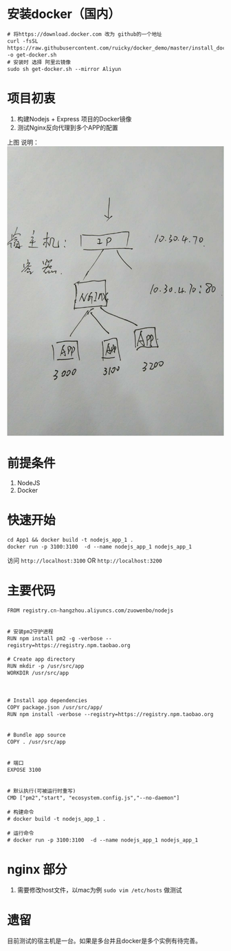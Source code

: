 # 安装docker（国内）
```SHELL
# 将https://download.docker.com 改为 github的一个地址
curl -fsSL https://raw.githubusercontent.com/ruicky/docker_demo/master/install_dock.sh  -o get-docker.sh
# 安装时 选择 阿里云镜像
sudo sh get-docker.sh --mirror Aliyun
```

# 项目初衷
1. 构建Nodejs + Express 项目的Docker镜像
2. 测试Nginx反向代理到多个APP的配置

上图 说明：
![流程示意图](./images/1.jpeg)

# 前提条件
1. NodeJS
2. Docker

# 快速开始
```
cd App1 && docker build -t nodejs_app_1 .
docker run -p 3100:3100  -d --name nodejs_app_1 nodejs_app_1
```

访问 `http://localhost:3100`  OR `http://localhost:3200`

# 主要代码

```
FROM registry.cn-hangzhou.aliyuncs.com/zuowenbo/nodejs


# 安装pm2守护进程
RUN npm install pm2 -g -verbose --registry=https://registry.npm.taobao.org

# Create app directory
RUN mkdir -p /usr/src/app
WORKDIR /usr/src/app



# Install app dependencies
COPY package.json /usr/src/app/
RUN npm install -verbose --registry=https://registry.npm.taobao.org


# Bundle app source
COPY . /usr/src/app


# 端口
EXPOSE 3100


# 默认执行(可被运行时重写)
CMD ["pm2","start", "ecosystem.config.js","--no-daemon"]

# 构建命令
# docker build -t nodejs_app_1 .

# 运行命令
# docker run -p 3100:3100  -d --name nodejs_app_1 nodejs_app_1

```

# nginx 部分
1. 需要修改host文件，以mac为例 `sudo vim /etc/hosts` 做测试

# 遗留
目前测试的宿主机是一台。如果是多台并且docker是多个实例有待完善。